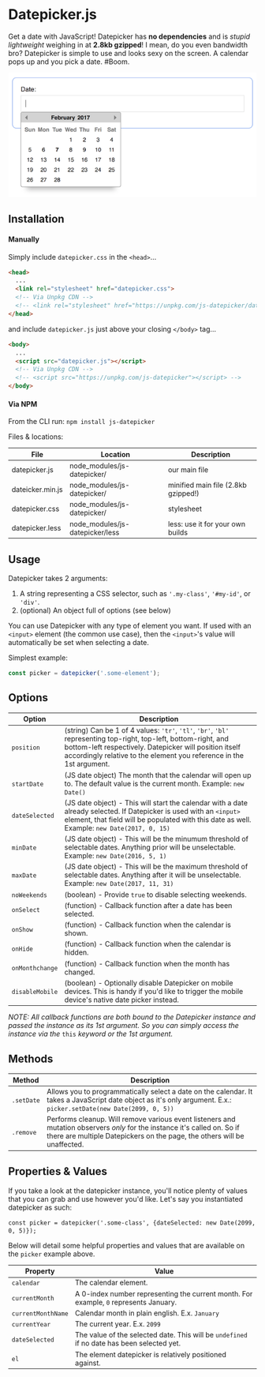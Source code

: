# Datepicker.js
Get a date with JavaScript! Datepicker has **no dependencies** and is _stupid lightweight_ weighing in at **2.8kb gzipped**! I mean, do you even bandwidth bro? Datepicker is simple to use and looks sexy on the screen. A calendar pops up and you pick a date. #Boom.

![Datepicker screenshot](./screenshot.png "Get a date with JavaScript!")

<!-- [Live Demo](http://aaroncordova.xyz/datepicker) -->

## Installation

#### Manually

Simply include `datepicker.css` in the `<head>`...
```html
<head>
  ...
  <link rel="stylesheet" href="datepicker.css">
  <!-- Via Unpkg CDN -->
  <!-- <link rel="stylesheet" href="https://unpkg.com/js-datepicker/datepicker.css"> -->
</head>
```

and include `datepicker.js` just above your closing `</body>` tag...
```html
<body>
  ...
  <script src="datepicker.js"></script>
  <!-- Via Unpkg CDN -->
  <!-- <script src="https://unpkg.com/js-datepicker"></script> -->
</body>
```

#### Via NPM
From the CLI run:
`npm install js-datepicker`

Files & locations:

|       File       |            Location             |             Description             |
| ---------------- | ------------------------------- | ----------------------------------- |
| datepicker.js    | node_modules/js-datepicker/     | our main file                       |
| dateicker.min.js | node_modules/js-datepicker/     | minified main file (2.8kb gzipped!) |
| datepicker.css   | node_modules/js-datepicker/     | stylesheet                          |
| datepicker.less  | node_modules/js-datepicker/less | less: use it for your own builds    |


## Usage

Datepicker takes 2 arguments:

1. A string representing a CSS selector, such as `'.my-class'`, `'#my-id'`, or `'div'`.
2. (optional) An object full of options (see below)

You can use Datepicker with any type of element you want. If used with an `<input>` element (the common use case), then the `<input>`'s value will automatically be set when selecting a date.

Simplest example:
```javascript
const picker = datepicker('.some-element');
```

## Options

| Option | Description |
| -------| ----------- |
| `position` | (string) Can be 1 of 4 values: `'tr'`, `'tl'`, `'br'`, `'bl'` representing top-right, top-left, bottom-right, and bottom-left respectively. Datepicker will position itself accordingly relative to the element you reference in the 1st argument. |
| `startDate` | (JS date object) The month that the calendar will open up to. The default value is the current month. Example: `new Date()` |
| `dateSelected` | (JS date object) - This will start the calendar with a date already selected. If Datepicker is used with an `<input>` element, that field will be populated with this date as well. Example: `new Date(2017, 0, 15)` |
| `minDate` | (JS date object) - This will be the minumum threshold of selectable dates. Anything prior will be unselectable. Example: `new Date(2016, 5, 1)` |
| `maxDate` | (JS date object) - This will be the maximum threshold of selectable dates. Anything after it will be unselectable. Example: `new Date(2017, 11, 31)` |
| `noWeekends` | (boolean) - Provide `true` to disable selecting weekends. |
| `onSelect` | (function) - Callback function after a date has been selected. |
| `onShow` | (function) - Callback function when the calendar is shown. |
| `onHide` | (function) - Callback function when the calendar is hidden. |
| `onMonthchange` | (function) - Callback function when the month has changed. |
| `disableMobile` | (boolean) - Optionally disable Datepicker on mobile devices. This is handy if you'd like to trigger the mobile device's native date picker instead. |

_NOTE: All callback functions are both bound to the Datepicker instance and passed the instance as its 1st argument. So you can simply access the instance via the_ `this` _keyword or the 1st argument._


## Methods

| Method | Description |
| ------ | ----------- |
| `.setDate` | Allows you to programmatically select a date on the calendar. It takes a JavaScript date object as it's only argument. E.x.: `picker.setDate(new Date(2099, 0, 5))` |
| `.remove` | Performs cleanup. Will remove various event listeners and mutation observers _only_ for the instance it's called on. So if there are multiple Datepickers on the page, the others will be unaffected.


## Properties & Values

If you take a look at the datepicker instance, you'll notice plenty of values that you can grab and use however you'd like. Let's say you instantiated datepicker as such:

```
const picker = datepicker('.some-class', {dateSelected: new Date(2099, 0, 5)});
```

Below will detail some helpful properties and values that are available on the `picker` example above.

| Property | Value |
| -------- | ----- |
| `calendar` | The calendar element. |
| `currentMonth` | A 0-index number representing the current month. For example, `0` represents January. |
| `currentMonthName` | Calendar month in plain english. E.x. `January` |
| `currentYear` | The current year. E.x. `2099` |
| `dateSelected` | The value of the selected date. This will be `undefined` if no date has been selected yet. |
| `el` | The element datepicker is relatively positioned against. |